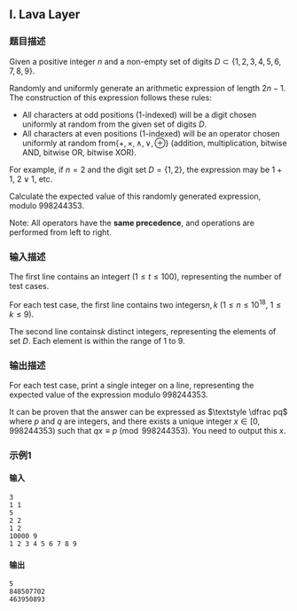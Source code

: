 ## I. Lava Layer

### 题目描述

Given a positive integer $\textstyle n$ and a
non-empty set of digits $\textstyle D \subset \{1, 2, 3, 4, 5, 6, 7, 8, 9\}$.

Randomly and uniformly generate an arithmetic expression of length $\textstyle 2n-1$. The construction of this
expression follows these rules:
- All characters at odd positions
    ($\textstyle 1$-indexed) will be a digit
    chosen uniformly at random from the given set of digits $\textstyle D$.
- All characters at even positions
    ($\textstyle 1$-indexed) will be an
    operator chosen uniformly at random from$\textstyle \{+, \times, \land, \lor, \oplus\}$     (addition, multiplication, bitwise AND, bitwise OR, bitwise XOR).

For example, if $\textstyle n=2$ and the
digit set $\textstyle D=\{1, 2\}$, the
expression may be $\textstyle 1 + 1$, $\textstyle 2 \lor 1$, etc.

Calculate the expected value of this randomly generated expression,
modulo $\textstyle 998244353$.

Note: All operators have the **same precedence**, and operations are
performed from left to right.

### 输入描述

The first line contains an integer$\textstyle t$ ($\textstyle 1 \le t \le 100$), representing
the number of test cases.

For each test case, the first line contains two integers$\textstyle n,k$ ($\textstyle 1 \le n \le 10^{18}$, $\textstyle 1 \le k \le 9$).

The second line contains$\textstyle k$ distinct integers, representing the elements of set $\textstyle D$. Each element is within the
range of $\textstyle 1$ to $\textstyle 9$.

### 输出描述

For each test case, print a single integer on a line, representing the
expected value of the expression modulo $\textstyle 998244353$.

It can be proven that the answer can be expressed as $\textstyle \dfrac pq$ where $\textstyle p$ and $\textstyle q$ are integers, and there exists
a unique integer $\textstyle x\in [0,998244353)$ such that $\textstyle qx \equiv p\pmod{998244353}$. You
need to output this $\textstyle x$.

### 示例1

#### 输入

```plain
3
1 1
5
2 2
1 2
10000 9
1 2 3 4 5 6 7 8 9
```

#### 输出

```plain
5
848507702
463950893
```

